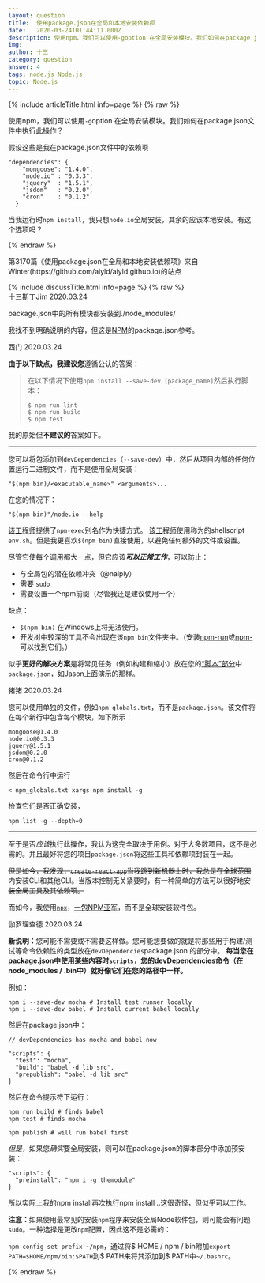 ```yaml
---
layout: question
title:  使用package.json在全局和本地安装依赖项
date:   2020-03-24T01:44:11.000Z
description: 使用npm，我们可以使用-goption 在全局安装模块。我们如何在package.json文件中执行此操作？假设这些是我在package.json文...
img: 
author: 十三
category: question
answer: 4
tags: node.js Node.js
topic: Node.js
---
```

<div class="article-root">
  <div class="article">
    {% include articleTitle.html info=page %}
    {% raw %}
    <div class="article-content"><p><font style="vertical-align: inherit;"><font style="vertical-align: inherit;">使用npm，我们可以使用</font></font><code>-g</code><font style="vertical-align: inherit;"><font style="vertical-align: inherit;">option </font><font style="vertical-align: inherit;">在全局安装模块</font><font style="vertical-align: inherit;">。</font><font style="vertical-align: inherit;">我们如何在package.json文件中执行此操作？</font></font></p>

<p><font style="vertical-align: inherit;"><font style="vertical-align: inherit;">假设这些是我在package.json文件中的依赖项</font></font></p>

<pre><code>"dependencies": {<font></font>
    "mongoose": "1.4.0",<font></font>
    "node.io" : "0.3.3",<font></font>
    "jquery"  : "1.5.1",<font></font>
    "jsdom"   : "0.2.0",<font></font>
    "cron"    : "0.1.2"<font></font>
  }</code></pre>

<p><font style="vertical-align: inherit;"><font style="vertical-align: inherit;">当我运行时</font></font><code>npm install</code><font style="vertical-align: inherit;"><font style="vertical-align: inherit;">，我只想</font></font><code>node.io</code><font style="vertical-align: inherit;"><font style="vertical-align: inherit;">全局安装，其余的应该本地安装。</font><font style="vertical-align: inherit;">有这个选项吗？</font></font></p></div>
    {% endraw %}
  </div>
  <p class="winter_mark">第3170篇《使用package.json在全局和本地安装依赖项》来自Winter(https://github.com/aiyld/aiyld.github.io)的站点</p>
  <div class="discuss-wrapper">
    {% include discussTitle.html info=page %}
    {% raw %}
    <div class="discuss-item">
        <div class="discuss-parent">
          <div class="discuss-meta">
            <span class="discuss-user">十三斯丁Jim</span>
            <span class="discuss-time">2020.03.24</span>
          </div>
          <div class="discuss-comment"><p><font style="vertical-align: inherit;"><font style="vertical-align: inherit;">package.json中的所有模块都安装到./node_modules/</font></font></p>

<p><font style="vertical-align: inherit;"><font style="vertical-align: inherit;">我找不到明确说明的内容，但这是</font></font><a href="https://github.com/isaacs/npm/blob/master/doc/files/package.json.md" rel="nofollow"><font style="vertical-align: inherit;"><font style="vertical-align: inherit;">NPM</font></font></a><font style="vertical-align: inherit;"><font style="vertical-align: inherit;">的package.json参考</font><font style="vertical-align: inherit;">。</font></font></p></div>
        </div></div><div class="discuss-item">
        <div class="discuss-parent">
          <div class="discuss-meta">
            <span class="discuss-user">西门</span>
            <span class="discuss-time">2020.03.24</span>
          </div>
          <div class="discuss-comment"><p><strong><font style="vertical-align: inherit;"><font style="vertical-align: inherit;">由于以下缺点，我建议您</font></font></strong><font style="vertical-align: inherit;"><font style="vertical-align: inherit;">遵循公认的答案：</font></font></p>

<blockquote>
  <p><font style="vertical-align: inherit;"><font style="vertical-align: inherit;">在以下情况下使用</font></font><code>npm install --save-dev [package_name]</code><font style="vertical-align: inherit;"><font style="vertical-align: inherit;">然后执行脚本：</font></font></p>

<pre><code>$ npm run lint<font></font>
$ npm run build<font></font>
$ npm test<font></font>
</code></pre>
</blockquote>

<p><font style="vertical-align: inherit;"><font style="vertical-align: inherit;">我的原始但</font></font><strong><font style="vertical-align: inherit;"><font style="vertical-align: inherit;">不建议的</font></font></strong><font style="vertical-align: inherit;"><font style="vertical-align: inherit;">答案如下。</font></font></p>

<hr>

<p><font style="vertical-align: inherit;"><font style="vertical-align: inherit;">您可以将包添加到</font></font><code>devDependencies</code><font style="vertical-align: inherit;"><font style="vertical-align: inherit;">（</font></font><code>--save-dev</code><font style="vertical-align: inherit;"><font style="vertical-align: inherit;">）中，然后从项目内部的任何位置运行二进制文件，</font><font style="vertical-align: inherit;">而不是使用全局安装</font><font style="vertical-align: inherit;">：</font></font></p>

<pre><code>"$(npm bin)/&lt;executable_name&gt;" &lt;arguments&gt;...
</code></pre>

<p><font style="vertical-align: inherit;"><font style="vertical-align: inherit;">在您的情况下：</font></font></p>

<pre><code>"$(npm bin)"/node.io --help
</code></pre>

<p><a href="https://stackoverflow.com/questions/9679932/how-to-use-package-installed-locally-in-node-modules#15157360"><font style="vertical-align: inherit;"><font style="vertical-align: inherit;">该工程师</font></font></a><font style="vertical-align: inherit;"><font style="vertical-align: inherit;">提供了</font></font><code>npm-exec</code><font style="vertical-align: inherit;"><font style="vertical-align: inherit;">别名作为快捷方式。  </font></font><a href="https://stackoverflow.com/questions/14657170/installing-global-npm-dependencies-via-package-json#14657892"><font style="vertical-align: inherit;"><font style="vertical-align: inherit;">该工程师</font></font></a><font style="vertical-align: inherit;"><font style="vertical-align: inherit;">使用称为的shellscript </font></font><code>env.sh</code><font style="vertical-align: inherit;"><font style="vertical-align: inherit;">。</font><font style="vertical-align: inherit;">但是我更喜欢</font></font><code>$(npm bin)</code><font style="vertical-align: inherit;"><font style="vertical-align: inherit;">直接</font><font style="vertical-align: inherit;">使用</font><font style="vertical-align: inherit;">，以避免任何额外的文件或设置。</font></font></p>

<p><font style="vertical-align: inherit;"><font style="vertical-align: inherit;">尽管它使每个调用都大一点，但它应该</font></font><strong><em><font style="vertical-align: inherit;"><font style="vertical-align: inherit;">可以正常工作</font></font></em></strong><font style="vertical-align: inherit;"><font style="vertical-align: inherit;">，可以防止：</font></font></p>

<ul>
<li><font style="vertical-align: inherit;"><font style="vertical-align: inherit;">与全局包的潜在依赖冲突（@nalply）</font></font></li>
<li><font style="vertical-align: inherit;"><font style="vertical-align: inherit;">需要 </font></font><code>sudo</code></li>
<li><font style="vertical-align: inherit;"><font style="vertical-align: inherit;">需要设置一个npm前缀（尽管我还是建议使用一个）</font></font></li>
</ul>

<p><font style="vertical-align: inherit;"><font style="vertical-align: inherit;">缺点：</font></font></p>

<ul>
<li><code>$(npm bin)</code><font style="vertical-align: inherit;"><font style="vertical-align: inherit;"> 在Windows上将无法使用。</font></font></li>
<li><font style="vertical-align: inherit;"><font style="vertical-align: inherit;">开发树中较深的工具不会出现在该</font></font><code>npm bin</code><font style="vertical-align: inherit;"><font style="vertical-align: inherit;">文件夹中。</font><font style="vertical-align: inherit;">（安装</font></font><a href="https://github.com/timoxley/npm-run" rel="nofollow noreferrer"><font style="vertical-align: inherit;"><font style="vertical-align: inherit;">npm-run</font></font></a><font style="vertical-align: inherit;"><font style="vertical-align: inherit;">或</font></font><a href="https://github.com/timoxley/npm-which" rel="nofollow noreferrer"><font style="vertical-align: inherit;"><font style="vertical-align: inherit;">npm-</font></font></a><font style="vertical-align: inherit;"><font style="vertical-align: inherit;">可以找到它们。）</font></font></li>
</ul>

<p><font style="vertical-align: inherit;"><font style="vertical-align: inherit;">似乎</font></font><strong><font style="vertical-align: inherit;"><font style="vertical-align: inherit;">更好的解决方案</font></font></strong><font style="vertical-align: inherit;"><font style="vertical-align: inherit;">是将常见任务（例如构建和缩小）放在您的</font></font><a href="https://github.com/npm/npm/issues/3738#issuecomment-22505089" rel="nofollow noreferrer"><font style="vertical-align: inherit;"><font style="vertical-align: inherit;">“脚本”部分</font></font></a><font style="vertical-align: inherit;"><font style="vertical-align: inherit;">中</font></font><code>package.json</code><font style="vertical-align: inherit;"><font style="vertical-align: inherit;">，如Jason上面演示的那样。</font></font></p></div>
        </div></div><div class="discuss-item">
        <div class="discuss-parent">
          <div class="discuss-meta">
            <span class="discuss-user">猪猪</span>
            <span class="discuss-time">2020.03.24</span>
          </div>
          <div class="discuss-comment"><p><font style="vertical-align: inherit;"><font style="vertical-align: inherit;">您可以使用单独的文件，例如</font></font><code>npm_globals.txt</code><font style="vertical-align: inherit;"><font style="vertical-align: inherit;">，而不是</font></font><code>package.json</code><font style="vertical-align: inherit;"><font style="vertical-align: inherit;">。</font><font style="vertical-align: inherit;">该文件将在每个新行中包含每个模块，如下所示：</font></font></p>

<pre><code>mongoose@1.4.0<font></font>
node.io@0.3.3<font></font>
jquery@1.5.1<font></font>
jsdom@0.2.0<font></font>
cron@0.1.2<font></font>
</code></pre>

<p><font style="vertical-align: inherit;"><font style="vertical-align: inherit;">然后在命令行中运行 </font></font></p>

<pre><code>&lt; npm_globals.txt xargs npm install -g
</code></pre>

<p><font style="vertical-align: inherit;"><font style="vertical-align: inherit;">检查它们是否正确安装，</font></font></p>

<pre><code>npm list -g --depth=0
</code></pre>

<hr>

<p><font style="vertical-align: inherit;"><font style="vertical-align: inherit;">至于是否</font></font><em><font style="vertical-align: inherit;"><font style="vertical-align: inherit;">应该</font></font></em><font style="vertical-align: inherit;"><font style="vertical-align: inherit;">执行此操作，我认为这完全取决于用例。</font><font style="vertical-align: inherit;">对于大多数项目，这不是必需的。</font><font style="vertical-align: inherit;">并且最好将您的项目</font></font><code>package.json</code><font style="vertical-align: inherit;"><font style="vertical-align: inherit;">将这些工具和依赖项封装在一起。</font></font></p>

<p><del><font style="vertical-align: inherit;"><font style="vertical-align: inherit;">但是如今，我发现，</font></font><code>create-react-app</code><font style="vertical-align: inherit;"><font style="vertical-align: inherit;">当我跳到新机器上时</font><font style="vertical-align: inherit;">，我总是</font><font style="vertical-align: inherit;">在全球范围内</font><font style="vertical-align: inherit;">安装</font><font style="vertical-align: inherit;">CLI和其他CLI。</font><font style="vertical-align: inherit;">当版本控制无关紧要时，有一种简单的方法可以很好地安装全局工具及其依赖项。</font></font></del></p>

<p><font style="vertical-align: inherit;"><font style="vertical-align: inherit;">而如今，我使用</font></font><a href="https://github.com/npm/npx" rel="nofollow noreferrer"><code>npx</code></a><font style="vertical-align: inherit;"><font style="vertical-align: inherit;">，</font></font><a href="https://medium.com/@maybekatz/introducing-npx-an-npm-package-runner-55f7d4bd282b" rel="nofollow noreferrer"><font style="vertical-align: inherit;"><font style="vertical-align: inherit;">一包NPM亚军</font></font></a><font style="vertical-align: inherit;"><font style="vertical-align: inherit;">，而不是全球安装软件包。</font></font></p></div>
        </div></div><div class="discuss-item">
        <div class="discuss-parent">
          <div class="discuss-meta">
            <span class="discuss-user">伽罗理查德</span>
            <span class="discuss-time">2020.03.24</span>
          </div>
          <div class="discuss-comment"><p><strong><font style="vertical-align: inherit;"><font style="vertical-align: inherit;">新说明：</font></font></strong><font style="vertical-align: inherit;"><font style="vertical-align: inherit;">您可能不需要或不需要这样做。</font><font style="vertical-align: inherit;">您可能想要做的就是将那些用于构建/测试等命令依赖性的类型放在</font></font><code>devDependencies</code><font style="vertical-align: inherit;"><font style="vertical-align: inherit;">package.json </font><font style="vertical-align: inherit;">的</font><font style="vertical-align: inherit;">部分中。  </font><strong><font style="vertical-align: inherit;">每当您在package.json中</font></strong></font><strong><font style="vertical-align: inherit;"><font style="vertical-align: inherit;">使用某些内容时</font></font><code>scripts</code><font style="vertical-align: inherit;"><font style="vertical-align: inherit;">，您的devDependencies命令（在node_modules / .bin中）就好像它们在您的路径中一样。</font></font></strong></p>

<p><font style="vertical-align: inherit;"><font style="vertical-align: inherit;">例如：</font></font></p>

<pre><code>npm i --save-dev mocha # Install test runner locally<font></font>
npm i --save-dev babel # Install current babel locally<font></font>
</code></pre>

<p><font style="vertical-align: inherit;"><font style="vertical-align: inherit;">然后在package.json中：</font></font></p>

<pre><code>// devDependencies has mocha and babel now<font></font>
<font></font>
"scripts": {<font></font>
  "test": "mocha",<font></font>
  "build": "babel -d lib src",<font></font>
  "prepublish": "babel -d lib src"<font></font>
}<font></font>
</code></pre>

<p><font style="vertical-align: inherit;"><font style="vertical-align: inherit;">然后在命令提示符下运行：</font></font></p>

<pre><code>npm run build # finds babel<font></font>
npm test # finds mocha<font></font>
<font></font>
npm publish # will run babel first<font></font>
</code></pre>

<p><em><font style="vertical-align: inherit;"><font style="vertical-align: inherit;">但是，</font></font></em><font style="vertical-align: inherit;"><font style="vertical-align: inherit;">如果您</font></font><em><font style="vertical-align: inherit;"><font style="vertical-align: inherit;">确实</font></font></em><font style="vertical-align: inherit;"><font style="vertical-align: inherit;">要全局安装，则可以在package.json的脚本部分中添加预安装：</font></font></p>

<pre><code>"scripts": {<font></font>
  "preinstall": "npm i -g themodule"<font></font>
}<font></font>
</code></pre>

<p><font style="vertical-align: inherit;"><font style="vertical-align: inherit;">所以实际上我的npm install再次执行npm install ..这很奇怪，但似乎可以工作。</font></font></p>

<p><strong><font style="vertical-align: inherit;"><font style="vertical-align: inherit;">注意：</font></font></strong><font style="vertical-align: inherit;"><font style="vertical-align: inherit;">如果使用最常见的安装</font></font><code>npm</code><font style="vertical-align: inherit;"><font style="vertical-align: inherit;">程序来安装全局Node软件包，</font><font style="vertical-align: inherit;">则可能会有问题</font></font><code>sudo</code><font style="vertical-align: inherit;"><font style="vertical-align: inherit;">。</font><font style="vertical-align: inherit;">一种选择是更改</font></font><code>npm</code><font style="vertical-align: inherit;"><font style="vertical-align: inherit;">配置，因此这不是必需的：</font></font></p>

<p><code>npm config set prefix ~/npm</code><font style="vertical-align: inherit;"><font style="vertical-align: inherit;">，通过将$ HOME / npm / bin附加</font></font><code>export PATH=$HOME/npm/bin:$PATH</code><font style="vertical-align: inherit;"><font style="vertical-align: inherit;">到</font><font style="vertical-align: inherit;">$ PATH来将其添加</font><font style="vertical-align: inherit;">到</font><font style="vertical-align: inherit;">$ PATH中</font></font><code>~/.bashrc</code><font style="vertical-align: inherit;"><font style="vertical-align: inherit;">。</font></font></p></div>
        </div></div>
    {% endraw %}
  </div>
<div>

